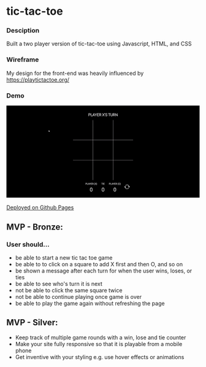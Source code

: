 # tic-tac-toe
### Desciption
Built a two player version of tic-tac-toe using Javascript, HTML, and CSS

### Wireframe
My design for the front-end was heavily influenced by https://playtictactoe.org/

### Demo
![Alt Text](https://github.com/MichelleLucero/tic-tac-toe/blob/main/images/play-preview.gif "Demo")

[Deployed on Github Pages](https://michellelucero.github.io/tic-tac-toe/)

## MVP - Bronze:
### User should...
- be able to start a new tic tac toe game
- be able to to click on a square to add X first and then O, and so on
- be shown a message after each turn for when the user wins, loses, or ties 
- be able to see who's turn it is next
- not be able to click the same square twice
- not be able to continue playing once game is over
- be able to play the game again without refreshing the page

## MVP - Silver:
- Keep track of multiple game rounds with a win, lose and tie counter
- Make your site fully responsive so that it is playable from a mobile phone
- Get inventive with your styling e.g. use hover effects or animations

